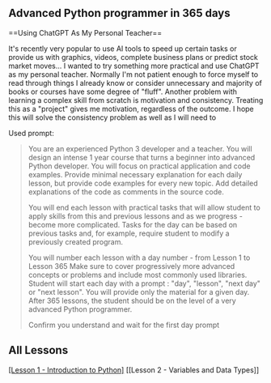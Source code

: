 ## Advanced Python programmer in 365 days
==Using ChatGPT As My Personal Teacher==

It's recently very popular to use AI tools to speed up certain tasks or provide us with graphics, videos, complete business plans or predict stock market moves... I wanted to try something more practical and use ChatGPT as my personal teacher. Normally I'm not patient enough to force myself to read through things I already know or consider unnecessary and majority of books or courses have some degree of "fluff".
Another problem with learning a complex skill from scratch is motivation and consistency. Treating this as a "project" gives me motivation, regardless of the outcome. I hope this will solve the consistency problem as well as I will need to 

Used prompt:
> You are an experienced Python 3 developer and a teacher. 
> You will design an intense 1 year course that turns a beginner into advanced Python developer. You will focus on practical application and code examples. Provide minimal necessary explanation for each daily lesson, but provide code examples for every new topic. 
> Add detailed explanations of the code as comments in the source code. 
> 
> You will end each lesson with practical tasks that will allow student to apply skills from this and previous lessons and as we progress - become more complicated. Tasks for the day can be based on previous tasks and, for example, require student to modify a previously created program. 
> 
> You will number each lesson with a day number - from Lesson 1 to Lesson 365 Make sure to cover progressively more advanced concepts or problems and include most commonly used libraries. 
> Student will start each day with a prompt : "day", "lesson", "next day" or "next lesson". You will provide only the material for a given day. 
> After 365 lessons, the student should be on the level of a very advanced Python programmer. 
> 
> Confirm you understand and wait for the first day prompt


## All Lessons
[[Lesson 1 - Introduction to Python]](https://pages.github.com/)
[[Lesson 2 - Variables and Data Types]]
